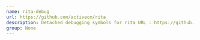 ```yaml
---
name: rita-debug
url: https://github.com/activecm/rita
description: Detached debugging symbols for rita URL : https://github.
group: None
---
```

